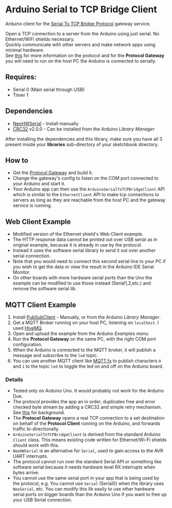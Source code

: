 # Arduino Serial to TCP Bridge Client
Arduino client for the [Serial To TCP Bridge Protocol](https://github.com/RoanBrand/SerialToTCPBridgeProtocol) gateway service.

Open a TCP connection to a server from the Arduino using just serial. No Ethernet/WiFi shields necessary.  
Quickly communicate with other servers and make network apps using minimal hardware.  
See [this](https://github.com/RoanBrand/SerialToTCPBridgeProtocol) for more information on the protocol and for the **Protocol Gateway** you will need to run on the host PC the Arduino is connected to serially.  

## Requires:
- Serial 0 (Main serial through USB)
- Timer 1

## Dependencies
- [NeoHWSerial](https://github.com/SlashDevin/NeoHWSerial) - Install manually
- [CRC32](https://github.com/bakercp/CRC32) v2.0.0 - Can be installed from the Arduino *Library Manager*

After installing the dependencies and this library, make sure you have all 3 present inside your **libraries** sub-directory of your sketchbook directory.  

## How to
- Get the [Protocol Gateway](https://github.com/RoanBrand/SerialToTCPBridgeProtocol) and build it.
- Change the gateway's config to listen on the COM port connected to your Arduino and start it.
- Your Arduino app can then use the `ArduinoSerialToTCPBridgeClient` API which is similar to the `EthernetClient` API to make tcp connections to servers as long as they are reachable from the host PC and the gateway service is running.

## Web Client Example
- Modified version of the Ethernet shield's Web Client example.
- The HTTP response data cannot be printed out over USB serial as in original example, because it is already in use by the protocol.
- Instead it uses the software serial library to send it out over another serial connection.
- Note that you would need to connect this second serial line to your PC if you wish to get the data or view the result in the Arduino IDE Serial Monitor.
- On other boards with more hardware serial ports than the Uno the example can be modified to use those instead (Serial1,2,etc.) and remove the software serial lib.

## MQTT Client Example
1. Install [PubSubClient](https://github.com/knolleary/pubsubclient) - Manually, or from the Arduino *Library Manager*.
2. Get a MQTT Broker running on your host PC, listening on `localhost`. I used [HiveMQ](www.hivemq.com).
3. Open and upload the example from the Arduino *Examples menu*.
4. Run the **Protocol Gateway** on the same PC, with the right COM port configuration.
5. When the Arduino is connected to the MQTT broker, it will publish a message and subscribe to the `led` topic.
6. You can use another MQTT client like [MQTT.fx](http://mqttfx.jfx4ee.org) to publish characters `0` and `1` to the topic `led` to toggle the led on and off on the Arduino board.

### Details
- Tested only on Arduino Uno. It would probably not work for the Arduino Due.
- The protocol provides the app an in order, duplicates free and error checked byte stream by adding a CRC32 and simple retry mechanism. See [this](https://en.wikibooks.org/wiki/Serial_Programming/Error_Correction_Methods) for background.
- The **Protocol Gateway** opens a real TCP connection to a set destination on behalf of the **Protocol Client** running on the Arduino, and forwards traffic bi-directionally.
- `ArduinoSerialToTCPBridgeClient` is derived from the standard Arduino `Client` class. This means existing code written for Ethernet/Wi-Fi shields should work with this.
- `NeoHWSerial` is an alternative for `Serial`, used to gain access to the AVR UART interrupts.
- The protocol cannot run over the standard Serial API or something like software serial because it needs hardware level RX interrupts when bytes arrive.
- You cannot use the same serial port in your app that is being used by the protocol, e.g. You cannot use `Serial` (Serial0) when the library uses `NeoSerial`, etc. You can modify this lib easily to use other hardware serial ports on bigger boards than the Arduino Uno if you want to free up your USB Serial connection.
